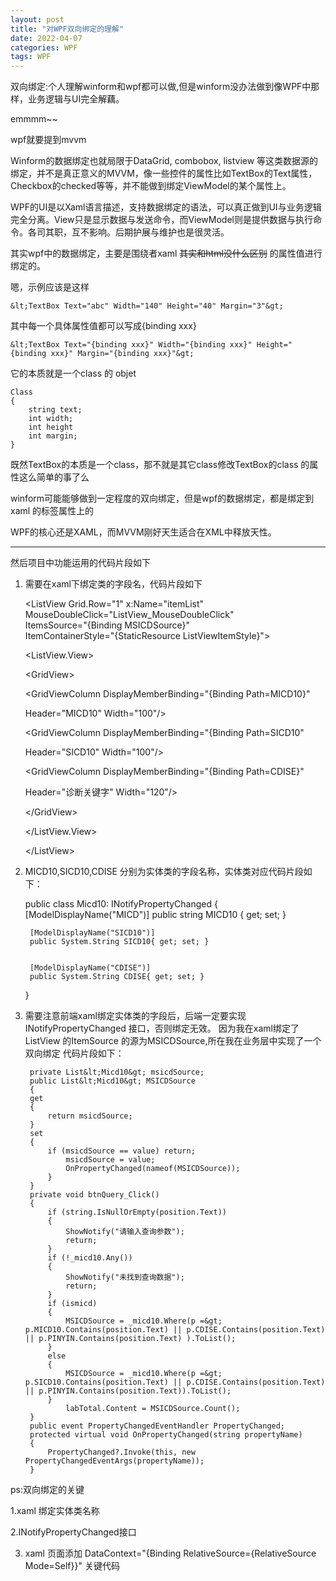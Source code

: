 ```yaml
---
layout: post
title: "对WPF双向绑定的理解"
date: 2022-04-07
categories: WPF
tags: WPF
---   
```



双向绑定:个人理解winform和wpf都可以做,但是winform没办法做到像WPF中那样，业务逻辑与UI完全解藕。

emmmm~~


wpf就要提到mvvm


Winform的数据绑定也就局限于DataGrid, combobox, listview 等这类数据源的绑定，并不是真正意义的MVVM，像一些控件的属性比如TextBox的Text属性，Checkbox的checked等等，并不能做到绑定ViewModel的某个属性上。

WPF的UI是以Xaml语言描述，支持数据绑定的语法，可以真正做到UI与业务逻辑完全分离。View只是显示数据与发送命令，而ViewModel则是提供数据与执行命令。各司其职，互不影响。后期护展与维护也是很灵活。

其实wpf中的数据绑定，主要是围绕者xaml ~~其实和html没什么区别~~ 的属性值进行绑定的。

嗯，示例应该是这样

    &lt;TextBox Text="abc" Width="140" Height="40" Margin="3"&gt;  

其中每一个具体属性值都可以写成{binding xxx}

    &lt;TextBox Text="{binding xxx}" Width="{binding xxx}" Height="{binding xxx}" Margin="{binding xxx}"&gt;  

它的本质就是一个class 的 objet

    Class
    {
        string text;
        int width;
        int height
        int margin;
    }  

既然TextBox的本质是一个class，那不就是其它class修改TextBox的class 的属性这么简单的事了么

winform可能能够做到一定程度的双向绑定，但是wpf的数据绑定，都是绑定到xaml 的标签属性上的

WPF的核心还是XAML，而MVVM刚好天生适合在XML中释放天性。

---

然后项目中功能运用的代码片段如下

1. 需要在xaml下绑定类的字段名，代码片段如下


    &lt;ListView   Grid.Row="1"  x:Name="itemList"  
    MouseDoubleClick="ListView_MouseDoubleClick"  
    ItemsSource="{Binding MSICDSource}"  
    ItemContainerStyle="{StaticResource ListViewItemStyle}"&gt;

    &lt;ListView.View&gt;  

    &lt;GridView&gt;  

    &lt;GridViewColumn  DisplayMemberBinding="{Binding Path=MICD10}"  

    Header="MICD10" Width="100"/&gt;  

    &lt;GridViewColumn  DisplayMemberBinding="{Binding Path=SICD10"  

    Header="SICD10" Width="100"/&gt;  

    &lt;GridViewColumn  DisplayMemberBinding="{Binding Path=CDISE}"  

    Header="诊断关键字" Width="120"/&gt;  
        
    &lt;/GridView&gt;  

    &lt;/ListView.View&gt;  
    
    &lt;/ListView&gt;  



2. MICD10,SICD10,CDISE 分别为实体类的字段名称，实体类对应代码片段如下：


    public class Micd10: INotifyPropertyChanged
    {
    [ModelDisplayName("MICD")]
    public string MICD10 { get; set; }
    
    
        [ModelDisplayName("SICD10")]
        public System.String SICD10{ get; set; }
        
    
        [ModelDisplayName("CDISE")]
        public System.String CDISE{ get; set; }
    }



3. 需要注意前端xaml绑定实体类的字段后，后端一定要实现 INotifyPropertyChanged 接口，否则绑定无效。
   因为我在xaml绑定了ListView 的ItemSource 的源为MSICDSource,所在我在业务层中实现了一个双向绑定
   代码片段如下：

        private List&lt;Micd10&gt; msicdSource;  
        public List&lt;Micd10&gt; MSICDSource  
        {  
        get  
        {  
            return msicdSource;  
        }  
        set  
        {  
            if (msicdSource == value) return;  
                msicdSource = value;  
                OnPropertyChanged(nameof(MSICDSource));  
            }  
        }  
        private void btnQuery_Click()  
        {  
            if (string.IsNullOrEmpty(position.Text))   
            {  
                ShowNotify("请输入查询参数");  
                return;  
            }  
            if (!_micd10.Any())   
            {  
                ShowNotify("未找到查询数据");  
                return;  
            }  
            if (ismicd)  
            {  
                MSICDSource = _micd10.Where(p =&gt; p.MICD10.Contains(position.Text) || p.CDISE.Contains(position.Text) || p.PINYIN.Contains(position.Text) ).ToList();  
            }  
            else   
            {  
                MSICDSource = _micd10.Where(p =&gt; p.SICD10.Contains(position.Text) || p.CDISE.Contains(position.Text) || p.PINYIN.Contains(position.Text)).ToList();  
            }  
                labTotal.Content = MSICDSource.Count();  
        }  
        public event PropertyChangedEventHandler PropertyChanged;  
        protected virtual void OnPropertyChanged(string propertyName)  
        {  
            PropertyChanged?.Invoke(this, new PropertyChangedEventArgs(propertyName));  
        }  


ps:双向绑定的关键

1.xaml 绑定实体类名称

2.INotifyPropertyChanged接口  

3. xaml 页面添加 DataContext="{Binding RelativeSource={RelativeSource Mode=Self}}"  关键代码

